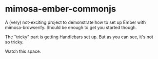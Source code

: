 mimosa-ember-commonjs
=========================

A (very) not-exciting project to demonstrate how to set up Ember with mimosa-browserify. Should be enough to get you started though.

The "tricky" part is getting Handlebars set up. But as you can see, it's not so tricky.

Watch this space.